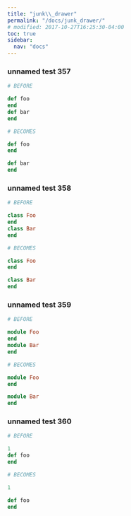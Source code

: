```yaml
---
title: "junk\\_drawer"
permalink: "/docs/junk_drawer/"
# modified: 2017-10-27T16:25:30-04:00
toc: true
sidebar:
  nav: "docs"
---
```

### unnamed test 357
```ruby
# BEFORE

def foo
end
def bar
end

```
```ruby
# BECOMES

def foo
end

def bar
end

```
### unnamed test 358
```ruby
# BEFORE

class Foo
end
class Bar
end

```
```ruby
# BECOMES

class Foo
end

class Bar
end

```
### unnamed test 359
```ruby
# BEFORE

module Foo
end
module Bar
end

```
```ruby
# BECOMES

module Foo
end

module Bar
end

```
### unnamed test 360
```ruby
# BEFORE

1
def foo
end

```
```ruby
# BECOMES

1

def foo
end
```
